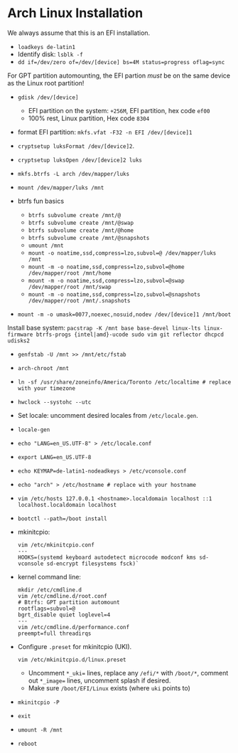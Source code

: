 # Arch Linux Installation
We always assume that this is an EFI installation.

- `loadkeys de-latin1`
- Identify disk: `lsblk -f`
- `dd if=/dev/zero of=/dev/[device] bs=4M status=progress oflag=sync`

For GPT partition automounting, the EFI partion _must_ be on the same device as the Linux root partition!

- `gdisk /dev/[device]`
  - EFI partition on the system: `+256M`, EFI partition, hex code `ef00`
  - 100% rest, Linux partition, Hex code `8304`
- format EFI partition: `mkfs.vfat -F32 -n EFI /dev/[device]1`
- `cryptsetup luksFormat /dev/[device]2`.
- `cryptsetup luksOpen /dev/[device]2 luks`
- `mkfs.btrfs -L arch /dev/mapper/luks`
- `mount /dev/mapper/luks /mnt`


- btrfs fun basics
  - `btrfs subvolume create /mnt/@`
  - `btrfs subvolume create /mnt/@swap`
  - `btrfs subvolume create /mnt/@home`
  - `btrfs subvolume create /mnt/@snapshots`
  - `umount /mnt`
  - `mount -o noatime,ssd,compress=lzo,subvol=@ /dev/mapper/luks /mnt`
  - `mount -m -o noatime,ssd,compress=lzo,subvol=@home /dev/mapper/root /mnt/home`
  - `mount -m -o noatime,ssd,compress=lzo,subvol=@swap /dev/mapper/root /mnt/swap`
  - `mount -m -o noatime,ssd,compress=lzo,subvol=@snapshots /dev/mapper/root /mnt/.snapshots`

- `mount -m -o umask=0077,noexec,nosuid,nodev /dev/[device]1 /mnt/boot`

Install base system:
`pacstrap -K /mnt base base-devel linux-lts linux-firmware btrfs-progs {intel|amd}-ucode sudo vim git reflector dhcpcd udisks2`

- `genfstab -U /mnt >> /mnt/etc/fstab`
- `arch-chroot /mnt`
- `ln -sf /usr/share/zoneinfo/America/Toronto /etc/localtime # replace with your timezone`
- `hwclock --systohc --utc`
- Set locale: uncomment desired locales from `/etc/locale.gen`.
- `locale-gen`
- `echo "LANG=en_US.UTF-8" > /etc/locale.conf`
- `export LANG=en_US.UTF-8`
- `echo KEYMAP=de-latin1-nodeadkeys > /etc/vconsole.conf`
- `echo "arch" > /etc/hostname # replace with your hostname`
- `vim /etc/hosts
127.0.0.1 <hostname>.localdomain localhost
::1 localhost.localdomain localhost`

- `bootctl --path=/boot install`
- mkinitcpio:
	```
 	vim /etc/mkinitcpio.conf
 	---
	HOOKS=(systemd keyboard autodetect microcode modconf kms sd-vconsole sd-encrypt filesystems fsck)`
	```
- kernel command line:
	```
 	mkdir /etc/cmdline.d
	vim /etc/cmdline.d/root.conf
 	# Btrfs: GPT partition automount
	rootflags=subvol=@
	bgrt_disable quiet loglevel=4
	---
	vim /etc/cmdline.d/performance.conf
	preempt=full threadirqs
	```
 - Configure `.preset` for mkinitcpio (UKI).
	```
	vim /etc/mkinitcpio.d/linux.preset
	```
	- Uncomment `*_uki=` lines, replace any `/efi/*` with `/boot/*`, comment out `*_image=` lines, uncomment splash if desired.
	- Make sure `/boot/EFI/Linux` exists (where `uki` points to)
- `mkinitcpio -P`
- `exit`
- `umount -R /mnt`
- `reboot`
